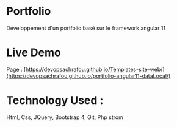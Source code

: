 # Portfolio
Développement d'un portfolio basé sur le framework angular 11

# Live Demo
Page : [https://devopsachrafou.github.io/Templates-site-web/](https://devopsachrafou.github.io/portfolio-angular11-dataLocal/)

# Technology Used : 
Html, Css, JQuery, Bootstrap 4, Git, Php strom
